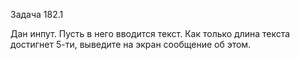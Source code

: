 Задача 182.1

Дан инпут. Пусть в него вводится текст. Как только длина текста достигнет 5-ти, выведите на экран сообщение об этом.